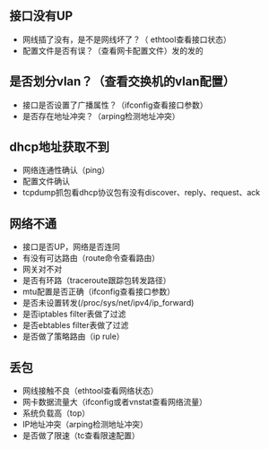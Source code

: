 ## 接口没有UP
* 网线插了没有，是不是网线坏了？（ ethtool查看接口状态）
* 配置文件是否有误？（查看网卡配置文件）发的发的

## 是否划分vlan？（查看交换机的vlan配置）
* 接口是否设置了广播属性？（ifconfig查看接口参数）
* 是否存在地址冲突？（arping检测地址冲突）

## dhcp地址获取不到
* 网络连通性确认（ping）
* 配置文件确认
* tcpdump抓包看dhcp协议包有没有discover、reply、request、ack

## 网络不通
* 接口是否UP，网络是否连同
* 有没有可达路由（route命令查看路由）
* 网关对不对
* 是否有环路（traceroute跟踪包转发路径）
* mtu配置是否正确（ifconfig查看接口参数）
* 是否未设置转发(/proc/sys/net/ipv4/ip_forward)
* 是否iptables filter表做了过滤
* 是否ebtables filter表做了过滤
* 是否做了策略路由（ip rule）

## 丢包
* 网线接触不良（ethtool查看网络状态）
* 网卡数据流量大（ifconfig或者vnstat查看网络流量）
* 系统负载高（top）
* IP地址冲突（arping检测地址冲突）
* 是否做了限速（tc查看限速配置）

